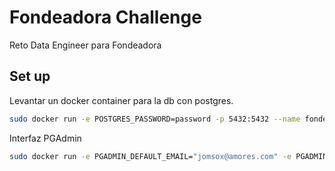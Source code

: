 # Fondeadora Challenge

Reto Data Engineer para Fondeadora


## Set up

Levantar un docker container para la db con postgres.

```bash
sudo docker run -e POSTGRES_PASSWORD=password -p 5432:5432 --name fondepg postgres
```

Interfaz PGAdmin

```bash
sudo docker run -e PGADMIN_DEFAULT_EMAIL="jomsox@amores.com" -e PGADMIN_DEFAULT_PASSWORD="password" -p 5555:80 --name fondepgadmin dpage/pgadmin4
```
